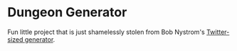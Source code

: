 # Dungeon Generator

Fun little project that is just shamelessly stolen from Bob Nystrom's [Twitter-sized generator](https://twitter.com/munificentbob/status/1101903466111283200).